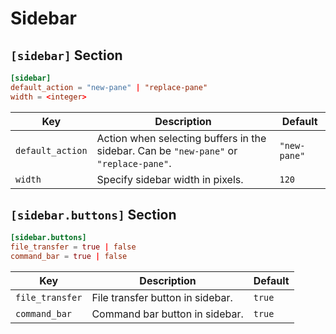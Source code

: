 # Sidebar

## `[sidebar]` Section

```toml
[sidebar]
default_action = "new-pane" | "replace-pane"
width = <integer>
```

| Key              | Description                                                                            | Default      |
| ---------------- | -------------------------------------------------------------------------------------- | ------------ |
| `default_action` | Action when selecting buffers in the sidebar. Can be `"new-pane"` or `"replace-pane"`. | `"new-pane"` |
| `width`          | Specify sidebar width in pixels.                                                       | `120`        |

## `[sidebar.buttons]` Section

```toml
[sidebar.buttons]
file_transfer = true | false
command_bar = true | false
```

| Key             | Description                      | Default |
| --------------- | -------------------------------- | ------- |
| `file_transfer` | File transfer button in sidebar. | `true`  |
| `command_bar`   | Command bar button in sidebar.   | `true`  |
